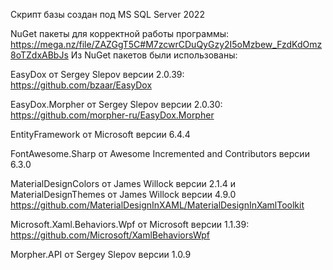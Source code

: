 Скрипт базы создан под MS SQL Server 2022

NuGet пакеты для корректной работы программы: https://mega.nz/file/ZAZGgT5C#M7zcwrCDuQyGzy2I5oMzbew_FzdKdOmz8oTZdxABbJs
Из NuGet пакетов были использованы:

EasyDox от Sergey Slepov версии 2.0.39: https://github.com/bzaar/EasyDox

EasyDox.Morpher от Sergey Slepov версии 2.0.30: https://github.com/morpher-ru/EasyDox.Morpher

EntityFramework от Microsoft версии 6.4.4

FontAwesome.Sharp от Awesome Incremented and Contributors версии 6.3.0

MaterialDesignColors от James Willock версии 2.1.4 и MaterialDesignThemes от James Willock версии 4.9.0
https://github.com/MaterialDesignInXAML/MaterialDesignInXamlToolkit

Microsoft.Xaml.Behaviors.Wpf от Microsoft версии 1.1.39: https://github.com/Microsoft/XamlBehaviorsWpf

Morpher.API от Sergey Slepov версии 1.0.9
